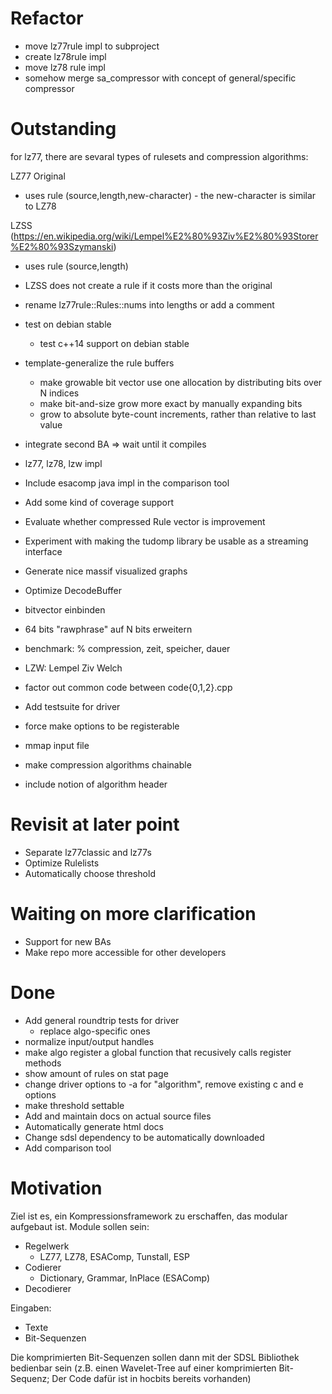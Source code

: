 # Refactor

- move lz77rule impl to subproject
- create lz78rule impl
- move lz78 rule impl
- somehow merge sa_compressor with concept of general/specific compressor

# Outstanding

for lz77, there are sevaral types of rulesets and compression algorithms:

LZ77 Original
- uses rule (source,length,new-character) - the new-character is similar to LZ78

LZSS (https://en.wikipedia.org/wiki/Lempel%E2%80%93Ziv%E2%80%93Storer%E2%80%93Szymanski)
- uses rule (source,length)
- LZSS does not create a rule if it costs more than the original

- rename lz77rule::Rules::nums into lengths or add a comment
- test on debian stable
  - test c++14 support on debian stable
- template-generalize the rule buffers
  - make growable bit vector use one allocation by distributing bits over N indices
  - make bit-and-size grow more exact by manually expanding bits
  - grow to absolute byte-count increments, rather than relative to last value
- integrate second BA
  => wait until it compiles
- lz77, lz78, lzw impl
- Include esacomp java impl in the comparison tool
- Add some kind of coverage support
- Evaluate whether compressed Rule vector is improvement
- Experiment with making the tudomp library be usable as a streaming interface
- Generate nice massif visualized graphs
- Optimize DecodeBuffer
- bitvector einbinden
- 64 bits "rawphrase" auf N bits erweitern
- benchmark: % compression, zeit, speicher, dauer
- LZW: Lempel Ziv Welch
- factor out common code between code{0,1,2}.cpp
- Add testsuite for driver
- force make options to be registerable
- mmap input file
- make compression algorithms chainable
- include notion of algorithm header

# Revisit at later point

- Separate lz77classic and lz77s
- Optimize Rulelists
- Automatically choose threshold

# Waiting on more clarification

- Support for new BAs
- Make repo more accessible for other developers

# Done

- Add general roundtrip tests for driver
  - replace algo-specific ones
- normalize input/output handles
- make algo register a global function that recusively calls register methods
- show amount of rules on stat page
- change driver options to -a for "algorithm", remove existing c and e options
- make threshold settable
- Add and maintain docs on actual source files
- Automatically generate html docs
- Change sdsl dependency to be automatically downloaded
- Add comparison tool

# Motivation

Ziel ist es, ein Kompressionsframework zu erschaffen, das modular aufgebaut ist.
Module sollen sein:
  * Regelwerk
    - LZ77, LZ78, ESAComp, Tunstall, ESP
  * Codierer
    - Dictionary, Grammar, InPlace (ESAComp)
  * Decodierer

Eingaben:
  * Texte
  * Bit-Sequenzen

Die komprimierten Bit-Sequenzen sollen dann mit der SDSL Bibliothek bedienbar sein
(z.B. einen Wavelet-Tree auf einer komprimierten Bit-Sequenz;
Der Code dafür ist in hocbits bereits vorhanden)
